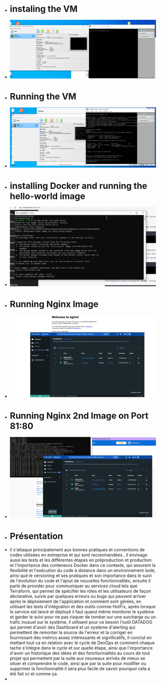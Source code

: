 - #  instaling the VM
- ![vmInstall.PNG](../assets/vmInstall_1680079430033_0.PNG)
- # Running the VM
- ![vmRun.PNG](../assets/vmRun_1680081789838_0.PNG)
- # installing Docker and running the hello-world image
- ![hello_world.png](../assets/hello_world_1680087490483_0.png)
- # Running Nginx Image
- ![run_nginx.png](../assets/run_nginx_1680087939982_0.png)
- # Running Nginx 2nd Image on Port 81:80
- ![run_nginx_2.png](../assets/run_nginx_2_1680088479740_0.png)
- # Présentation
- il s'attaque principalement aux bonnes pratiques et conventions de codes utilisées en entreprise et qui sont recommandées , il envisage aussi les tests et les différentes étapes en préproduction et production et l'importance des conteneurs Docker dans ce contexte, qui assurent la flexibilité et l'exécution du code à distance dans un environnement isolé, ainsi que le versioning et ses pratiques et son importance dans le suivi de l'évolution du code et l'ajout de nouvelles fonctionnalités, ensuite il parle de provider pour communiquer au services cloud tels que Terraform, qui permet de spécifier les rôles et les utilisateurs de façon déclarative, suivie par quelques erreurs ou bugs qui peuvent arriver après le déploiement de l'application et comment sont gérées, en utilisant les tests d'intégration et des outils comme HotFix, après lorsque le service est lancé et déployé il faut quand même monitorer le système et garder le suivi pour ne pas risquer de tomber sur une surcharge ou un trafic inusuel sur le système, il utilisent pour ce besoin l'outil DATADOG qui permet d'avoir des Dashboard et un système d'alerting qui permettent de remonter la source de l'erreur et la corriger en fournissant des metrics assez intéressants et significatifs, il conclut en mettant tout ca en relation avec le cycle de DevOps et comment chaque tache s'intègre dans le cycle et sur quelle étape, ainsi que l'importance d'avoir un historique des idées et des fonctionnalités au cours de tout projet qui permettent par la suite aux nouveaux arrivés de mieux se situer et comprendre le code, ainsi que par la suite pour modifier ou supprimer la fonctionnalité il sera plus facile de savoir pourquoi cela a été fait ici et comme ça.
-